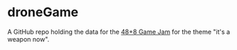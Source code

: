 # droneGame

A GitHub repo holding the data for the [48+8 Game Jam](https://itch.io/jam/48-8-jam-4) for the theme "it's a weapon now".
